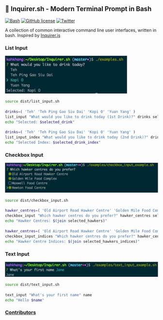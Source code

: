 ## :rocket: Inquirer.sh - Modern Terminal Prompt in Bash
[![Bash](https://img.shields.io/badge/language-Bash-green.svg)](https://github.com/tanhauhau/Inquirer.sh) [![GitHub license](https://img.shields.io/badge/license-MIT-blue.svg)](https://raw.githubusercontent.com/tanhauhau/Inquirer.sh/master/LICENSE) [![Twitter](https://img.shields.io/twitter/url/https/github.com/tanhauhau/Inquirer.sh.svg?style=social)](https://twitter.com/intent/tweet?text=%23Inquirer.sh%20rocks%21&url=%5Bobject%20Object%5D)

A collection of common interactive command line user interfaces, written in bash. Inspired by [Inquirer.js](https://github.com/SBoudrias/Inquirer.js)

### List Input
![List Input Example](screenshots/list_input.png "List Input Example")

```sh
source dist/list_input.sh

drinks=( 'Teh' 'Teh Ping Gao Siu Dai' 'Kopi O' 'Yuan Yang' )
list_input "What would you like to drink today (1st Drink)?" drinks selected_drink
echo "Selected: $selected_drink"

drinks=( 'Teh' 'Teh Ping Gao Siu Dai' 'Kopi O' 'Yuan Yang' )
list_input_index "What would you like to drink today (2nd Drink)?" drinks selected_drink_index
echo "Selected Index: $selected_drink_index"
```

### Checkbox Input
![Checkbox Input Example](screenshots/checkbox_input.png "Checkbox Input Example")

```sh
source dist/checkbox_input.sh

hawker_centres=( 'Old Airport Road Hawker Centre' 'Golden Mile Food Complex' 'Maxwell Food Centre' 'Newton Food Centre' )
checkbox_input "Which hawker centres do you prefer?" hawker_centres selected_hawkers
echo "Hawker Centres: $(join selected_hawkers)"

hawker_centres=( 'Old Airport Road Hawker Centre' 'Golden Mile Food Complex' 'Maxwell Food Centre' 'Newton Food Centre' )
checkbox_input_indices "Which hawker centres do you prefer?" hawker_centres selected_hawkers_indices
echo "Hawker Centre Indices: $(join selected_hawkers_indices)"
```

### Text Input
![Text Input Example](screenshots/text_input.png "Text Input Example")

```sh
source dist/text_input.sh

text_input "What's your first name" name
echo "Hello $name"
```

### [Contributors](https://github.com/tanhauhau/Inquirer.sh/blob/master/CONTRIBUTORS.md)
